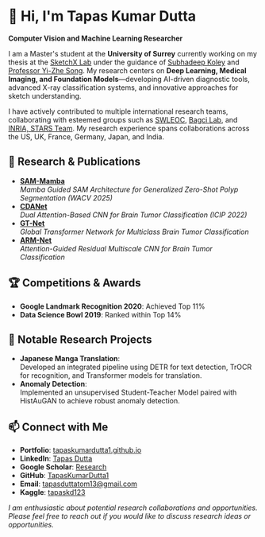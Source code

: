 # 👋 Hi, I'm Tapas Kumar Dutta

**Computer Vision and Machine Learning Researcher**

I am a Master's student at the **University of Surrey** currently working on my thesis at the [SketchX Lab](http://sketchx.eecs.qmul.ac.uk/) under the guidance of [Subhadeep Koley](https://subhadeepkoley.github.io/) and [Professor Yi-Zhe Song](https://www.surrey.ac.uk/people/yi-zhe-song). My research centers on **Deep Learning, Medical Imaging, and Foundation Models**—developing AI-driven diagnostic tools, advanced X-ray classification systems, and innovative approaches for sketch understanding.

I have actively contributed to multiple international research teams, collaborating with esteemed groups such as [SWLEOC](https://www.epsom-sthelier.nhs.uk/swleoc/), [Bagci Lab](https://bagcilab.com/), and [INRIA, STARS Team](https://team.inria.fr/stars/en/). My research experience spans collaborations across the US, UK, France, Germany, Japan, and India.

## 🔬 Research & Publications

- **[SAM-Mamba](https://arxiv.org/pdf/2412.08482)**  
  *Mamba Guided SAM Architecture for Generalized Zero-Shot Polyp Segmentation (WACV 2025)*
- **[CDANet](https://ieeexplore.ieee.org/document/9897799)**  
  *Dual Attention-Based CNN for Brain Tumor Classification (ICIP 2022)*
- **[GT-Net](https://link.springer.com/article/10.1007/s13534-024-00393-0)**  
  *Global Transformer Network for Multiclass Brain Tumor Classification*
- **[ARM-Net](https://www.sciencedirect.com/science/article/pii/S1746809423008546?CMX_ID=)**  
  *Attention-Guided Residual Multiscale CNN for Brain Tumor Classification*

## 🏆 Competitions & Awards

- **Google Landmark Recognition 2020**: Achieved Top 11%
- **Data Science Bowl 2019**: Ranked within Top 14%

## 📌 Notable Research Projects

- **Japanese Manga Translation**:  
  Developed an integrated pipeline using DETR for text detection, TrOCR for recognition, and Transformer models for translation.
- **Anomaly Detection**:  
  Implemented an unsupervised Student-Teacher Model paired with HistAuGAN to achieve robust anomaly detection.

## 📫 Connect with Me

- **Portfolio**: [tapaskumardutta1.github.io](https://tapaskumardutta1.github.io/)
- **LinkedIn**: [Tapas Dutta](https://www.linkedin.com/in/tapas-dutta-89a858184/)
- **Google Scholar**: [Research](https://scholar.google.com/citations?user=6h4w80EAAAAJ&hl=en)
- **GitHub**: [TapasKumarDutta1](https://github.com/TapasKumarDutta1)
- **Email**: [tapasduttatom13@gmail.com](mailto:tapasduttatom13@gmail.com)
- **Kaggle**: [tapaskd123](https://www.kaggle.com/tapaskd123)

*I am enthusiastic about potential research collaborations and opportunities. Please feel free to reach out if you would like to discuss research ideas or opportunities.*
